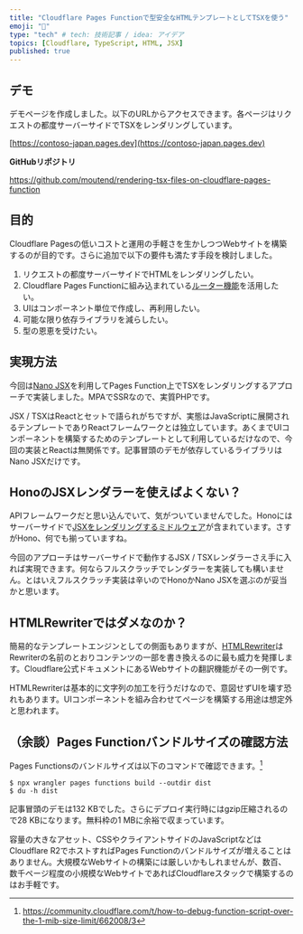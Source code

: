 ```yaml
---
title: "Cloudflare Pages Functionで型安全なHTMLテンプレートとしてTSXを使う"
emoji: "🍣"
type: "tech" # tech: 技術記事 / idea: アイデア
topics: [Cloudflare, TypeScript, HTML, JSX]
published: true
---
```

## デモ

デモページを作成しました。以下のURLからアクセスできます。各ページはリクエストの都度サーバーサイドでTSXをレンダリングしています。

[https://contoso-japan.pages.dev](https://contoso-japan.pages.dev)

**GitHubリポジトリ**

https://github.com/moutend/rendering-tsx-files-on-cloudflare-pages-function

## 目的

Cloudflare Pagesの低いコストと運用の手軽さを生かしつつWebサイトを構築するのが目的です。さらに追加で以下の要件も満たす手段を検討しました。

1. リクエストの都度サーバーサイドでHTMLをレンダリングしたい。
2. Cloudflare Pages Functionに組み込まれている[ルーター機能](https://developers.cloudflare.com/pages/functions/routing/)を活用したい。
3. UIはコンポーネント単位で作成し、再利用したい。
4. 可能な限り依存ライブラリを減らしたい。
5. 型の恩恵を受けたい。

## 実現方法

今回は[Nano JSX](https://nanojsx.io)を利用してPages Function上でTSXをレンダリングするアプローチで実装しました。MPAでSSRなので、実質PHPです。

JSX / TSXはReactとセットで語られがちですが、実態はJavaScriptに展開されるテンプレートでありReactフレームワークとは独立しています。あくまでUIコンポーネントを構築するためのテンプレートとして利用しているだけなので、今回の実装とReactは無関係です。記事冒頭のデモが依存しているライブラリはNano JSXだけです。

## HonoのJSXレンダラーを使えばよくない？

APIフレームワークだと思い込んでいて、気がついていませんでした。Honoにはサーバーサイドで[JSXをレンダリングするミドルウェア](https://hono.dev/docs/middleware/builtin/jsx-renderer)が含まれています。さすがHono、何でも揃っていますね。

今回のアプローチはサーバーサイドで動作するJSX / TSXレンダラーさえ手に入れば実現できます。何ならフルスクラッチでレンダラーを実装しても構いません。とはいえフルスクラッチ実装は辛いのでHonoかNano JSXを選ぶのが妥当かと思います。

## HTMLRewriterではダメなのか？

簡易的なテンプレートエンジンとしての側面もありますが、[HTMLRewriter](https://developers.cloudflare.com/workers/runtime-apis/html-rewriter/)はRewriterの名前のとおりコンテンツの一部を書き換えるのに最も威力を発揮します。Cloudflare公式ドキュメントにあるWebサイトの翻訳機能がその一例です。

HTMLRewriterは基本的に文字列の加工を行うだけなので、意図せずUIを壊す恐れもあります。UIコンポーネントを組み合わせてページを構築する用途は想定外と思われます。

## （余談）Pages Functionバンドルサイズの確認方法

Pages Functionsのバンドルサイズは以下のコマンドで確認できます。[^1]

```console
$ npx wrangler pages functions build --outdir dist
$ du -h dist
```

記事冒頭のデモは132 KBでした。さらにデプロイ実行時にはgzip圧縮されるので28 KBになります。無料枠の1 MBに余裕で収まっています。

[^1]: https://community.cloudflare.com/t/how-to-debug-function-script-over-the-1-mib-size-limit/662008/3

容量の大きなアセット、CSSやクライアントサイドのJavaScriptなどはCloudflare R2でホストすればPages Functionのバンドルサイズが増えることはありません。大規模なWebサイトの構築には厳しいかもしれませんが、数百、数千ページ程度の小規模なWebサイトであればCloudflareスタックで構築するのはお手軽です。
